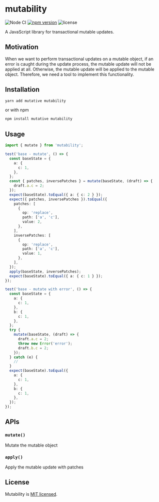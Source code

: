 # mutability

![Node CI](https://github.com/mutativejs/mutability/workflows/Node%20CI/badge.svg)
[![npm version](https://badge.fury.io/js/mutability.svg)](http://badge.fury.io/js/mutability)
![license](https://img.shields.io/npm/l/mutability)

A JavaScript library for transactional mutable updates.

## Motivation

When we want to perform transactional updates on a mutable object, if an error is caught during the update process, the mutable update will not be applied at all. Otherwise, the mutable update will be applied to the mutable object. Therefore, we need a tool to implement this functionality.

## Installation

```sh
yarn add mutative mutability
```

or with npm

```sh
npm install mutative mutability
```

## Usage

```ts
import { mutate } from 'mutability';

test('base - mutate', () => {
  const baseState = {
    a: {
      c: 1,
    },
  };
  const { patches, inversePatches } = mutate(baseState, (draft) => {
    draft.a.c = 2;
  });
  expect(baseState).toEqual({ a: { c: 2 } });
  expect({ patches, inversePatches }).toEqual({
    patches: [
      {
        op: 'replace',
        path: ['a', 'c'],
        value: 2,
      },
    ],
    inversePatches: [
      {
        op: 'replace',
        path: ['a', 'c'],
        value: 1,
      },
    ],
  });
  apply(baseState, inversePatches);
  expect(baseState).toEqual({ a: { c: 1 } });
});

test('base - mutate with error', () => {
  const baseState = {
    a: {
      c: 1,
    },
    b: {
      c: 1,
    },
  };
  try {
    mutate(baseState, (draft) => {
      draft.a.c = 2;
      throw new Error('error');
      draft.b.c = 2;
    });
  } catch (e) {
    //
  }
  expect(baseState).toEqual({
    a: {
      c: 1,
    },
    b: {
      c: 1,
    },
  });
});
```

## APIs

### `mutate()`
Mutate the mutable object

### `apply()`
Apply the mutable update with patches

## License

Mutability is [MIT licensed](https://github.com/mutativejs/mutability/blob/main/LICENSE).

